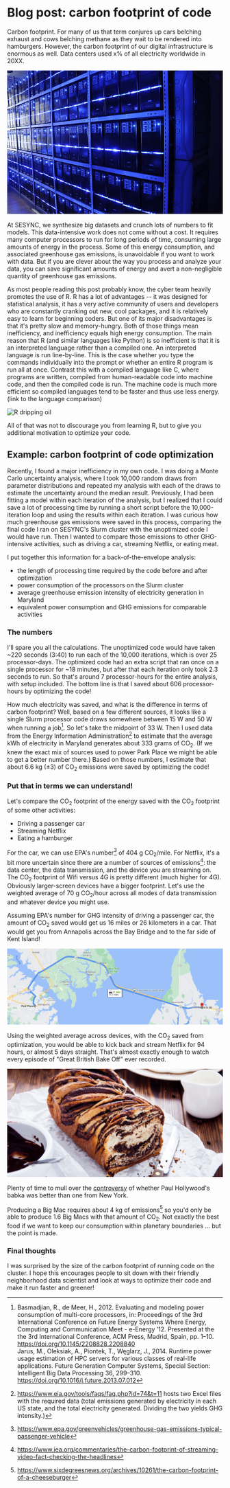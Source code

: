 # Blog post: carbon footprint of code

Carbon footprint. For many of us that term conjures up cars belching exhaust and cows belching methane as they wait to be rendered into hamburgers. However, the carbon footprint of our digital infrastructure is enormous as well. Data centers used x% of all electricity worldwide in 20XX. 

![data center](/assets/images/BalticServers_data_center.jpg)

At SESYNC, we synthesize big datasets and crunch lots of numbers to fit models. This data-intensive work does not come without a cost. It requires many computer processors to run for long periods of time, consuming large amounts of energy in the process. Some of this energy consumption, and associated greenhouse gas emissions, is unavoidable if you want to work with data. But if you are clever about the way you process and analyze your data, you can save significant amounts of energy and avert a non-negligible quantity of greenhouse gas emissions. 

As most people reading this post probably know, the cyber team heavily promotes the use of R. R has a lot of advantages -- it was designed for statistical analysis, it has a very active community of users and developers who are constantly cranking out new, cool packages, and it is relatively easy to learn for beginning coders. But one of its major disadvantages is that it's pretty slow and memory-hungry. Both of those things mean inefficiency, and inefficiency equals high energy consumption. The main reason that R (and similar languages like Python) is so inefficient is that it is an interpreted language rather than a compiled one. An interpreted language is run line-by-line. This is the case whether you type the commands individually into the prompt or whether an entire R program is run all at once. Contrast this with a compiled language like C, where programs are written, compiled from human-readable code into machine code, and then the compiled code is run. The machine code is much more efficient so compiled languages tend to be faster and thus use less energy. (link to the language comparison)

![R dripping oil](/assets/images/oil_r.jpg)

All of that was not to discourage you from learning R, but to give you additional motivation to optimize your code.

## Example: carbon footprint of code optimization

Recently, I found a major inefficiency in my own code. I was doing a Monte Carlo uncertainty analysis, where I took 10,000 random draws from parameter distributions and repeated my analysis with each of the draws to estimate the uncertainty around the median result. Previously, I had been fitting a model within each iteration of the analysis, but I realized that I could save a lot of processing time by running a short script before the 10,000-iteration loop and using the results within each iteration. I was curious how much greenhouse gas emissions were saved in this process, comparing the final code I ran on SESYNC's Slurm cluster with the unoptimized code I would have run. Then I wanted to compare those emissions to other GHG-intensive activities, such as driving a car, streaming Netflix, or eating meat.

I put together this information for a back-of-the-envelope analysis:

- the length of processing time required by the code before and after optimization
- power consumption of the processors on the Slurm cluster
- average greenhouse emission intensity of electricity generation in Maryland
- equivalent power consumption and GHG emissions for comparable activities 

### The numbers

I'll spare you all the calculations. The unoptimized code would have taken ~220 seconds (3:40) to run each of the 10,000 iterations, which is over 25 processor-days. The optimized code had an extra script that ran once on a single processor for ~18 minutes, but after that each iteration only took 2.3 seconds to run. So that's around 7 processor-hours for the entire analysis, with setup included. The bottom line is that I saved about 606 processor-hours by optimizing the code!

How much electricity was saved, and what is the difference in terms of carbon footprint? Well, based on a few different sources, it looks like a single Slurm processor code draws somewhere between 15 W and 50 W when running a job[^1]. So let's take the midpoint of 33 W. Then I used data from the Energy Information Administration[^2] to estimate that the average kWh of electricity in Maryland generates about 333 grams of CO<sub>2</sub>. (If we knew the exact mix of sources used to power Park Place we might be able to get a better number there.) Based on those numbers, I estimate that about 6.6 kg (&plusmn;3) of CO<sub>2</sub> emissions were saved by optimizing the code!

### Put that in terms we can understand!

Let's compare the CO<sub>2</sub> footprint of the energy saved with the CO<sub>2</sub> footprint of some other activities:

- Driving a passenger car
- Streaming Netflix
- Eating a hamburger

For the car, we can use EPA's number[^3] of 404 g CO<sub>2</sub>/mile. For Netflix, it's a bit more uncertain since there are a number of sources of emissions[^4]: the data center, the data transmission, and the device you are streaming on. The CO<sub>2</sub> footprint of Wifi versus 4G is pretty different (much higher for 4G). Obviously larger-screen devices have a bigger footprint. Let's use the weighted average of 70 g CO<sub>2</sub>/hour across all modes of data transmission and whatever device you might use.

Assuming EPA's number for GHG intensity of driving a passenger car, the amount of CO<sub>2</sub> saved would get us 16 miles or 26 kilometers in a car. That would get you from Annapolis across the Bay Bridge and to the far side of Kent Island!

![route map](/assets/images/annap-to-kent.PNG)

Using the weighted average across devices, with the CO<sub>2</sub> saved from optimization, you would be able to kick back and stream Netflix for 94 hours, or almost 5 days straight. That's almost exactly enough to watch every episode of "Great British Bake Off" ever recorded.

![babka](/assets/images/babka.jpg)

Plenty of time to mull over the [controversy](https://news.yahoo.com/yorkers-furious-great-british-baking-130044035.html) of whether Paul Hollywood's babka was better than one from New York.

Producing a Big Mac requires about 4 kg of emissions[^5] so you'd only be able to produce 1.6 Big Macs with that amount of CO<sub>2</sub>. Not exactly the best food if we want to keep our consumption within planetary boundaries ... but the point is made.

### Final thoughts

I was surprised by the size of the carbon footprint of running code on the cluster. I hope this encourages people to sit down with their friendly neighborhood data scientist and look at ways to optimize their code and make it run faster and greener!

[^1]: Basmadjian, R., de Meer, H., 2012. Evaluating and modeling power consumption of multi-core processors, in: Proceedings of the 3rd International Conference on Future Energy Systems Where Energy, Computing and Communication Meet - e-Energy ’12. Presented at the the 3rd International Conference, ACM Press, Madrid, Spain, pp. 1–10. https://doi.org/10.1145/2208828.2208840  
Jarus, M., Oleksiak, A., Piontek, T., Węglarz, J., 2014. Runtime power usage estimation of HPC servers for various classes of real-life applications. Future Generation Computer Systems, Special Section: Intelligent Big Data Processing 36, 299–310. https://doi.org/10.1016/j.future.2013.07.012
  
[^2]: https://www.eia.gov/tools/faqs/faq.php?id=74&t=11 hosts two Excel files with the required data (total emissions generated by electricity in each US state, and the total electricity generated. Dividing the two yields GHG intensity.)  
[^3]: https://www.epa.gov/greenvehicles/greenhouse-gas-emissions-typical-passenger-vehicle  
[^4]: https://www.iea.org/commentaries/the-carbon-footprint-of-streaming-video-fact-checking-the-headlines  
[^5]: https://www.sixdegreesnews.org/archives/10261/the-carbon-footprint-of-a-cheeseburger  

